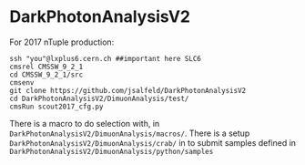 # DarkPhotonAnalysisV2

For 2017 nTuple production:
```
ssh "you"@lxplus6.cern.ch ##important here SLC6
cmsrel CMSSW_9_2_1
cd CMSSW_9_2_1/src
cmsenv
git clone https://github.com/jsalfeld/DarkPhotonAnalysisV2
cd DarkPhotonAnalysisV2/DimuonAnalysis/test/
cmsRun scout2017_cfg.py
```
There is a macro to do selection with, in ```DarkPhotonAnalysisV2/DimuonAnalysis/macros/```. There is a setup ```DarkPhotonAnalysisV2/DimuonAnalysis/crab/``` in to submit samples defined in ```DarkPhotonAnalysisV2/DimuonAnalysis/python/samples``` 

